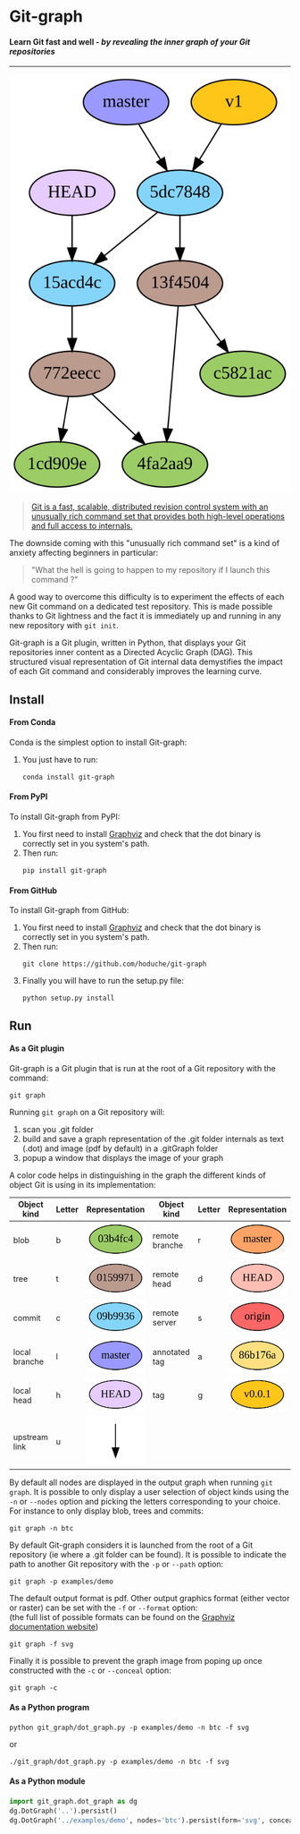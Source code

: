 # Git-graph

#### Learn Git fast and well - *by revealing the inner graph of your Git repositories*
___

![full](doc/sample_full.dot.svg)

> [Git is a fast, scalable, distributed revision control system with an unusually rich command set
that provides both high-level operations and full access to internals.](https://git-scm.com/docs/git)

The downside coming with this "unusually rich command set" is a kind of anxiety affecting beginners in particular:
>"What the hell is going to happen to my repository if I launch this command ?"

A good way to overcome this difficulty is to experiment the effects of each new Git command on a dedicated test repository.
This is made possible thanks to Git lightness and the fact it is immediately up and running in any new repository with `git init`.

Git-graph is a Git plugin, written in Python, that displays your Git repositories inner content as a Directed Acyclic Graph (DAG).
This structured visual representation of Git internal data demystifies the impact of each Git command and considerably improves the learning curve.

## Install

#### From Conda
Conda is the simplest option to install Git-graph:
1. You just have to run:
    ```
    conda install git-graph
    ```

#### From PyPI
To install Git-graph from PyPI:
1. You first need to install [Graphviz](https://www.graphviz.org/download/) and check that the dot binary is correctly set in you system's path.  
2. Then run: 
    ```
    pip install git-graph
    ```

#### From GitHub
To install Git-graph from GitHub:
1. You first need to install [Graphviz](https://www.graphviz.org/download/) and check that the dot binary is correctly set in you system's path.  
2. Then run:
    ```
    git clone https://github.com/hoduche/git-graph
    ```
3. Finally you will have to run the setup.py file:
    ```
    python setup.py install
    ```

## Run

#### As a Git plugin
Git-graph is a Git plugin that is run at the root of a Git repository with the command:
```
git graph
```

Running `git graph` on a Git repository will:
1. scan you .git folder
2. build and save a graph representation of the .git folder internals as text (.dot) and image (pdf by default) in a .gitGraph folder
3. popup a window that displays the image of your graph

A color code helps in distinguishing in the graph the different kinds of object Git is using in its implementation:

| Object kind    | Letter | Representation                                     | Object kind    | Letter | Representation                                     |
| -------------- | ------ | -------------------------------------------------- | -------------- | ------ | -------------------------------------------------- |
| blob           | b      | ![blob](doc/sample_blob.dot.svg)                   | remote branche | r      | ![remote_branch](doc/sample_remote_branch.dot.svg) |
| tree           | t      | ![tree](doc/sample_tree.dot.svg)                   | remote head    | d      | ![remote_head](doc/sample_remote_head.dot.svg)     |
| commit         | c      | ![commit](doc/sample_commit.dot.svg)               | remote server  | s      | ![remote_server](doc/sample_remote_server.dot.svg) |
| local branche  | l      | ![local_branch](doc/sample_local_branch.dot.svg)   | annotated tag  | a      | ![annotated tag](doc/sample_annotated_tag.dot.svg) |
| local head     | h      | ![local_head](doc/sample_local_head.dot.svg)       | tag            | g      | ![tag](doc/sample_tag.dot.svg)                     |
| upstream link  | u      | ![upstream](doc/sample_upstream.dot.svg)           |

By default all nodes are displayed in the output graph when running `git graph`.
It is possible to only display a user selection of object kinds using the `-n` or `--nodes` option and picking the letters corresponding to your choice.   
For instance to only display blob, trees and commits:
```
git graph -n btc
```

By default Git-graph considers it is launched from the root of a Git repository (ie where a .git folder can be found).
It is possible to indicate the path to another Git repository with the `-p` or `--path` option:
```
git graph -p examples/demo
```

The default output format is pdf.
Other output graphics format (either vector or raster) can be set with the `-f` or `--format` option:  
(the full list of possible formats can be found on the [Graphviz documentation website](https://graphviz.gitlab.io/_pages/doc/info/output.html))
```
git graph -f svg
```

Finally it is possible to prevent the graph image from poping up once constructed with the `-c` or `--conceal` option:
```
git graph -c
```

#### As a Python program
```
python git_graph/dot_graph.py -p examples/demo -n btc -f svg
```
or
```
./git_graph/dot_graph.py -p examples/demo -n btc -f svg
```
    
#### As a Python module

```python
import git_graph.dot_graph as dg
dg.DotGraph('..').persist()
dg.DotGraph('../examples/demo', nodes='btc').persist(form='svg', conceal=True)
```

